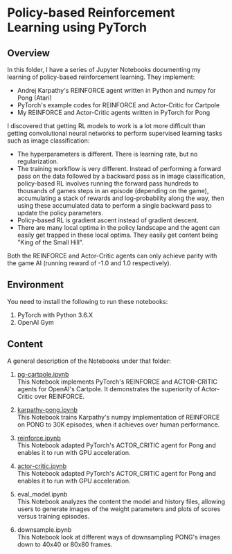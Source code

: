 # Policy-based Reinforcement Learning using PyTorch

## Overview

In this folder, I have a series of Jupyter Notebooks documenting my learning of policy-based reinforcement learning. They implement:

* Andrej Karpathy's REINFORCE agent written in Python and numpy for Pong (Atari)   
* PyTorch's example codes for REINFORCE and Actor-Critic for Cartpole  
* My REINFORCE and Actor-Critic agents written in PyTorch for Pong  

I discovered that getting RL models to work is a lot more difficult than getting convolutional neural networks to perform supervised learning tasks such as image classification:  

* The hyperparameters is different. There is learning rate, but no regularization.  
* The training workflow is very different. Instead of performing a forward pass on the data followed by a backward pass as in image classification, policy-based RL involves running the forward pass hundreds to thousands of games steps in an episode (depending on the game), accumulating a stack of rewards and log-probability along the way, then using these accumulated data to perform a single backward pass to update the policy parameters.  
* Policy-based RL is gradient ascent instead of gradient descent.  
* There are many local optima in the policy landscape and the agent can easily get trapped in these local optima. They easily get content being "King of the Small Hill".

Both the REINFORCE and Actor-Critic agents can only achieve parity with the game AI (running reward of -1.0 and 1.0 respectively).

## Environment

You need to install the following to run these notebooks:
1. PyTorch with Python 3.6.X
2. OpenAI Gym

## Content

A general description of the Notebooks under that folder:

1. [pg-cartpole.ipynb](./pg-cartpole.ipynb)    
This Notebook implements PyTorch's REINFORCE and ACTOR-CRITIC agents for OpenAI's Cartpole. It demonstrates the superiority of Actor-Critic over REINFORCE.

2. [karpathy-pong.ipynb](./karpathy-pong.ipynb)    
This Notebook trains Karpathy's numpy implementation of REINFORCE on PONG to 30K episodes, when it achieves over human performance.

3. [reinforce.ipynb](./reinforce.ipynb)    
This Notebook adapted PyTorch's ACTOR_CRITIC agent for Pong and enables it to run with GPU acceleration.

4. [actor-critic.ipynb](./actor-critic.ipynb)    
This Notebook adapted PyTorch's ACTOR_CRITIC agent for Pong and enables it to run with GPU acceleration.

5. eval_model.ipynb    
This Notebook analyzes the content the model and history files, allowing users to generate images of the weight parameters and plots of scores versus training episodes.

6. downsample.ipynb    
This Notebook look at different ways of downsampling PONG's images down to 40x40 or 80x80 frames.
